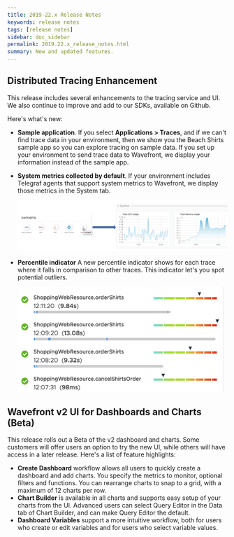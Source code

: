 ```yaml
---
title: 2019-22.x Release Notes
keywords: release notes
tags: [release notes]
sidebar: doc_sidebar
permalink: 2019.22.x_release_notes.html
summary: New and updated features.
---
```


## Distributed Tracing Enhancement

This release includes several enhancements to the tracing service and UI. We also continue to improve and add to our SDKs, available on Github.

Here's what's new:
* **Sample application**. If you select **Applications > Traces**, and if we can't find trace data in your environment, then we show you the Beach Shirts sample app so you can explore tracing on sample data. If you set up your environment to send trace data to Wavefront, we display your information instead of the sample app.
* **System metrics collected by default**. If your environment includes Telegraf agents that support system metrics to Wavefront, we display those metrics in the System tab.

  ![tracing system metrics](images/tracing_telegraf.png)
* **Percentile indicator** A new percentile indicator shows for each trace where it falls in comparison to other traces. This indicator let's you spot potential outliers.

   ![tracing outliers](images/tracing_outliers.png)

## Wavefront v2 UI for Dashboards and Charts (Beta)

This release rolls out a Beta of the v2 dashboard and charts. Some customers will offer users an option to try the new UI, while others will have access in a later release. Here's a list of feature highlights:

* **Create Dashboard** workflow allows all users to quickly create a dashboard and add charts. You specify the metrics to monitor, optional filters and functions. You can rearrange charts to snap to a grid, with a maximum of 12 charts per row.
* **Chart Builder** is available in all charts and supports easy setup of your charts from the UI. Advanced users can select Query Editor in the Data tab of Chart Builder, and can make Query Editor the default.
* **Dashboard Variables** support a more intuitive workflow, both for users who create or edit variables and for users who select variable values.
